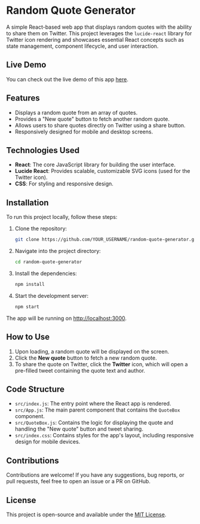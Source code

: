 
# Random Quote Generator

A simple React-based web app that displays random quotes with the ability to share them on Twitter. This project leverages the `lucide-react` library for Twitter icon rendering and showcases essential React concepts such as state management, component lifecycle, and user interaction.

## Live Demo

You can check out the live demo of this app [here](https://codepen.io/Riki-A/pen/ZEgwZvP?editors=0110).

## Features

- Displays a random quote from an array of quotes.
- Provides a "New quote" button to fetch another random quote.
- Allows users to share quotes directly on Twitter using a share button.
- Responsively designed for mobile and desktop screens.


## Technologies Used

- **React**: The core JavaScript library for building the user interface.
- **Lucide React**: Provides scalable, customizable SVG icons (used for the Twitter icon).
- **CSS**: For styling and responsive design.

## Installation

To run this project locally, follow these steps:

1. Clone the repository:
   ```bash
   git clone https://github.com/YOUR_USERNAME/random-quote-generator.git
   ```
2. Navigate into the project directory:
   ```bash
   cd random-quote-generator
   ```
3. Install the dependencies:
   ```bash
   npm install
   ```
4. Start the development server:
   ```bash
   npm start
   ```

The app will be running on [http://localhost:3000](http://localhost:3000).

## How to Use

1. Upon loading, a random quote will be displayed on the screen.
2. Click the **New quote** button to fetch a new random quote.
3. To share the quote on Twitter, click the **Twitter** icon, which will open a pre-filled tweet containing the quote text and author.

## Code Structure

- `src/index.js`: The entry point where the React app is rendered.
- `src/App.js`: The main parent component that contains the `QuoteBox` component.
- `src/QuoteBox.js`: Contains the logic for displaying the quote and handling the "New quote" button and tweet sharing.
- `src/index.css`: Contains styles for the app's layout, including responsive design for mobile devices.

## Contributions

Contributions are welcome! If you have any suggestions, bug reports, or pull requests, feel free to open an issue or a PR on GitHub.

## License

This project is open-source and available under the [MIT License](LICENSE).
